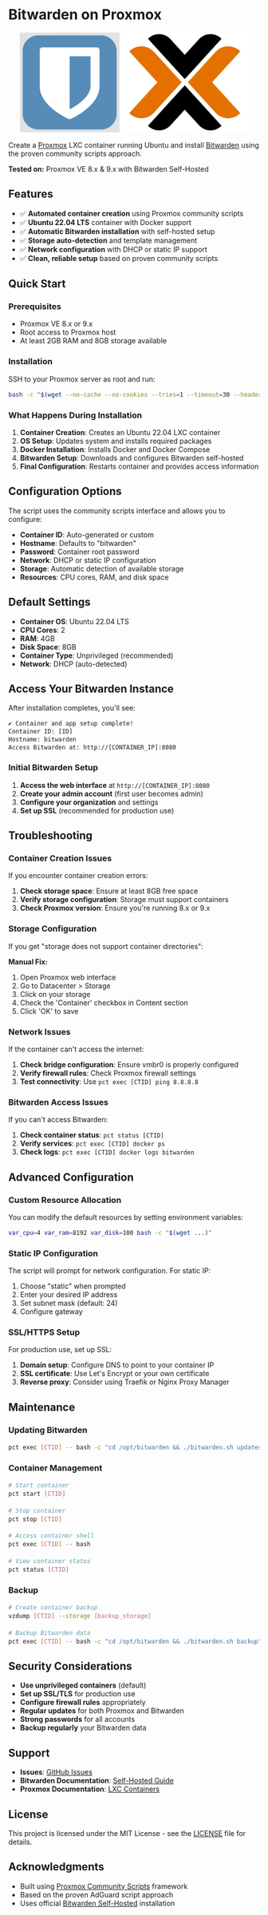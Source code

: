 # Bitwarden on Proxmox

<p align="center">
    <img height="200" alt="Bitwarden Logo" src="img/logo_bitwarden.png">
    <img height="200" alt="Proxmox Logo" src="img/logo_proxmox.png">
</p>

Create a [Proxmox](https://www.proxmox.com/en/) LXC container running Ubuntu and install [Bitwarden](https://bitwarden.com/) using the proven community scripts approach.

**Tested on:** Proxmox VE 8.x & 9.x with Bitwarden Self-Hosted

## Features

- ✅ **Automated container creation** using Proxmox community scripts
- ✅ **Ubuntu 22.04 LTS** container with Docker support
- ✅ **Automatic Bitwarden installation** with self-hosted setup
- ✅ **Storage auto-detection** and template management
- ✅ **Network configuration** with DHCP or static IP support
- ✅ **Clean, reliable setup** based on proven community scripts

## Quick Start

### Prerequisites

- Proxmox VE 8.x or 9.x
- Root access to Proxmox host
- At least 2GB RAM and 8GB storage available

### Installation

SSH to your Proxmox server as root and run:

```bash
bash -c "$(wget --no-cache --no-cookies --tries=1 --timeout=30 --header='Cache-Control: no-cache, no-store, must-revalidate' --header='Pragma: no-cache' --header='Expires: 0' -qO- "https://raw.githubusercontent.com/makeittech/proxmox_bitwarden/master/setup.sh?v=$(date +%s)")"
```

### What Happens During Installation

1. **Container Creation**: Creates an Ubuntu 22.04 LXC container
2. **OS Setup**: Updates system and installs required packages
3. **Docker Installation**: Installs Docker and Docker Compose
4. **Bitwarden Setup**: Downloads and configures Bitwarden self-hosted
5. **Final Configuration**: Restarts container and provides access information

## Configuration Options

The script uses the community scripts interface and allows you to configure:

- **Container ID**: Auto-generated or custom
- **Hostname**: Defaults to "bitwarden"
- **Password**: Container root password
- **Network**: DHCP or static IP configuration
- **Storage**: Automatic detection of available storage
- **Resources**: CPU cores, RAM, and disk space

## Default Settings

- **Container OS**: Ubuntu 22.04 LTS
- **CPU Cores**: 2
- **RAM**: 4GB
- **Disk Space**: 8GB
- **Container Type**: Unprivileged (recommended)
- **Network**: DHCP (auto-detected)

## Access Your Bitwarden Instance

After installation completes, you'll see:

```
✔️ Container and app setup complete!
Container ID: [ID]
Hostname: bitwarden
Access Bitwarden at: http://[CONTAINER_IP]:8080
```

### Initial Bitwarden Setup

1. **Access the web interface** at `http://[CONTAINER_IP]:8080`
2. **Create your admin account** (first user becomes admin)
3. **Configure your organization** and settings
4. **Set up SSL** (recommended for production use)

## Troubleshooting

### Container Creation Issues

If you encounter container creation errors:

1. **Check storage space**: Ensure at least 8GB free space
2. **Verify storage configuration**: Storage must support containers
3. **Check Proxmox version**: Ensure you're running 8.x or 9.x

### Storage Configuration

If you get "storage does not support container directories":

**Manual Fix:**
1. Open Proxmox web interface
2. Go to Datacenter > Storage
3. Click on your storage
4. Check the 'Container' checkbox in Content section
5. Click 'OK' to save

### Network Issues

If the container can't access the internet:

1. **Check bridge configuration**: Ensure vmbr0 is properly configured
2. **Verify firewall rules**: Check Proxmox firewall settings
3. **Test connectivity**: Use `pct exec [CTID] ping 8.8.8.8`

### Bitwarden Access Issues

If you can't access Bitwarden:

1. **Check container status**: `pct status [CTID]`
2. **Verify services**: `pct exec [CTID] docker ps`
3. **Check logs**: `pct exec [CTID] docker logs bitwarden`

## Advanced Configuration

### Custom Resource Allocation

You can modify the default resources by setting environment variables:

```bash
var_cpu=4 var_ram=8192 var_disk=100 bash -c "$(wget ...)"
```

### Static IP Configuration

The script will prompt for network configuration. For static IP:

1. Choose "static" when prompted
2. Enter your desired IP address
3. Set subnet mask (default: 24)
4. Configure gateway

### SSL/HTTPS Setup

For production use, set up SSL:

1. **Domain setup**: Configure DNS to point to your container IP
2. **SSL certificate**: Use Let's Encrypt or your own certificate
3. **Reverse proxy**: Consider using Traefik or Nginx Proxy Manager

## Maintenance

### Updating Bitwarden

```bash
pct exec [CTID] -- bash -c "cd /opt/bitwarden && ./bitwarden.sh updateself && ./bitwarden.sh update"
```

### Container Management

```bash
# Start container
pct start [CTID]

# Stop container
pct stop [CTID]

# Access container shell
pct exec [CTID] -- bash

# View container status
pct status [CTID]
```

### Backup

```bash
# Create container backup
vzdump [CTID] --storage [backup_storage]

# Backup Bitwarden data
pct exec [CTID] -- bash -c "cd /opt/bitwarden && ./bitwarden.sh backup"
```

## Security Considerations

- **Use unprivileged containers** (default)
- **Set up SSL/TLS** for production use
- **Configure firewall rules** appropriately
- **Regular updates** for both Proxmox and Bitwarden
- **Strong passwords** for all accounts
- **Backup regularly** your Bitwarden data

## Support

- **Issues**: [GitHub Issues](https://github.com/makeittech/proxmox_bitwarden/issues)
- **Bitwarden Documentation**: [Self-Hosted Guide](https://bitwarden.com/help/install-on-premise-linux/)
- **Proxmox Documentation**: [LXC Containers](https://pve.proxmox.com/wiki/Linux_Container)

## License

This project is licensed under the MIT License - see the [LICENSE](LICENSE) file for details.

## Acknowledgments

- Built using [Proxmox Community Scripts](https://github.com/community-scripts/ProxmoxVE) framework
- Based on the proven AdGuard script approach
- Uses official [Bitwarden Self-Hosted](https://bitwarden.com/help/install-on-premise-linux/) installation